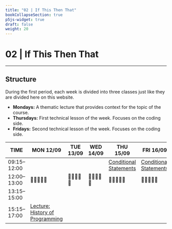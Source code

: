 ```yaml
---
title: "02 | If This Then That"
bookCollapseSection: true
p5js-widget: true
draft: false
weight: 20
---
```


# 02 | If This Then That

---

## Structure

During the first period, each week is divided into three classes just like they are divided here on this website.

- **Mondays:** A thematic lecture that provides context for the topic of the course.
- **Thursdays:** First technical lesson of the week. Focuses on the coding side.
- **Fridays:** Second technical lesson of the week. Focuses on the coding side.

<div class="calendar">

| TIME | MON 12/09 | TUE 13/09 | WED 14/09 | THU 15/09 | FRI 16/09 |
| --- | --- | --- | --- | --- | --- |
| 09:15–12:00 |  |  |  | [Conditional Statements](./lesson-01) | [Conditional Statements](./lesson-02) |
| 12:00–13:00| 🥗🍜🍱🍝🍕 | 🥗🍜🍱🍝🍕 | 🥗🍜🍱🍝🍕 | 🥗🍜🍱🍝🍕 | 🥗🍜🍱🍝🍕 |
| 13:15–15:00 |  |  |  |  |  |
| 15:15–17:00 | [Lecture: History of Programming](./lecture) |  |  |  |  |

</div> 